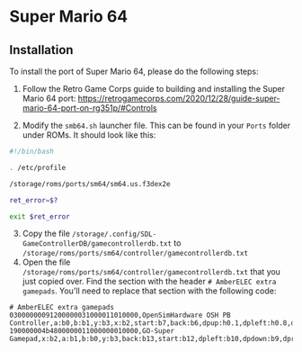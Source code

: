 # Super Mario 64

## Installation

To install the port of Super Mario 64, please do the following steps:

1) Follow the Retro Game Corps guide to building and installing the Super Mario 64 port: https://retrogamecorps.com/2020/12/28/guide-super-mario-64-port-on-rg351p/#Controls

2) Modify the `smb64.sh` launcher file. This can be found in your `Ports` folder under ROMs. It should look like this:

```sh
#!/bin/bash

. /etc/profile

/storage/roms/ports/sm64/sm64.us.f3dex2e

ret_error=$?

exit $ret_error
```

3) Copy the file `/storage/.config/SDL-GameControllerDB/gamecontrollerdb.txt` to `/storage/roms/ports/sm64/controller/gamecontrollerdb.txt`
4) Open the file `/storage/roms/ports/sm64/controller/gamecontrollerdb.txt` that you just copied over. Find the section with the header `# AmberELEC extra gamepads`. You'll need to replace that section with the following code:

```
# AmberELEC extra gamepads
03000000091200000031000011010000,OpenSimHardware OSH PB Controller,a:b0,b:b1,y:b3,x:b2,start:b7,back:b6,dpup:h0.1,dpleft:h0.8,dpdown:h0.4,dpright:h0.2,leftshoulder:b4,lefttrigger:b10,rightshoulder:b5,righttrigger:b11,leftstick:b8,guide:b9,leftx:a0~,lefty:a1~,rightx:a2,righty:a3,platform:Linux,
190000004b4800000011000000010000,GO-Super Gamepad,x:b2,a:b1,b:b0,y:b3,back:b13,start:b12,dpleft:b10,dpdown:b9,dpright:b11,dpup:b8,leftshoulder:b4,lefttrigger:b6,rightshoulder:b5,righttrigger:b7,leftstick:b14,guide:b15,leftx:a0,lefty:a1,rightx:a2,righty:a3,platform:Linux,
```
